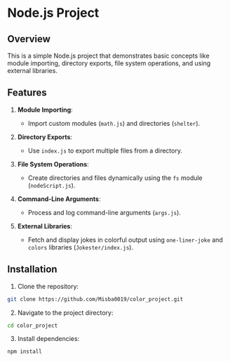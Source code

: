 # Node.js Project
## Overview

This is a simple Node.js project that demonstrates basic concepts like module importing, directory exports, file system operations, and using external libraries.

## Features

1. **Module Importing**:
   - Import custom modules (`math.js`) and directories (`shelter`).

2. **Directory Exports**:
   - Use `index.js` to export multiple files from a directory.

3. **File System Operations**:
   - Create directories and files dynamically using the `fs` module (`nodeScript.js`).

4. **Command-Line Arguments**:
   - Process and log command-line arguments (`args.js`).

5. **External Libraries**:
   - Fetch and display jokes in colorful output using `one-liner-joke` and `colors` libraries (`Jokester/index.js`).

## Installation
1. Clone the repository:
```bash
git clone https://github.com/Misba0019/color_project.git
```
2. Navigate to the project directory:
```bash
cd color_project
```
3. Install dependencies:
```bash
npm install
```